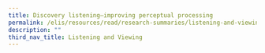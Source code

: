 ```yaml
---
title: Discovery listening—improving perceptual processing
permalink: /elis/resources/read/research-summaries/listening-and-viewing/improving-perceptual-processing/
description: ""
third_nav_title: Listening and Viewing
---
```

